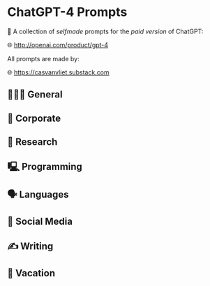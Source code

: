 # ChatGPT-4 Prompts

🤖 A collection of *selfmade* prompts for the *paid version* of ChatGPT: 

🌐 http://openai.com/product/gpt-4

All prompts are made by:

🌐 https://casvanvliet.substack.com

## 👩🏻‍💻 General
## 👔 Corporate
## 🔎 Research
## 🖳 Programming
## 🗣️ Languages
## 📱 Social Media
## ✍️ Writing
## 👙 Vacation
